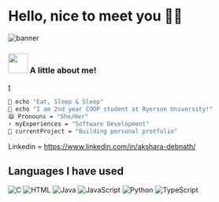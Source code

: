# Hello, nice to meet you 👋✨
![banner](https://user-images.githubusercontent.com/70068533/151483864-0c304755-a12a-4cb0-9fe5-38b0db15e95c.gif)

### <img src="(https://user-images.githubusercontent.com/70068533/151486963-62c51b7f-d32a-495f-a1b5-8b794ebe5b39.gif)" width="40"> A little about me! 

[t](https://user-images.githubusercontent.com/70068533/151486793-0c1e6038-a586-4485-a5cf-6ce99b11965d.gif)

```bash
💬 echo "Eat, Sleep & Sleep" 
🌱 echo "I am 2nd year COOP student at Ryerson University!"
😄 Pronouns = "She/Her"
⚡ myExperiences = "Software Development"
🔭 currentProject = "Building personal protfolio" 
```
Linkedin = https://www.linkedin.com/in/akshara-debnath/


<!--
**akshxrx/akshxrx** is a ✨ _special_ ✨ repository because its `README.md` (this file) appears on your GitHub profile.

Here are some ideas to get you started:

- I’m currently working on ...
- I’m currently learning ...
- 👯 I’m looking to collaborate on ...
- 🤔 I’m looking for help with ...
-  Ask me about ...
- 📫 How to reach me: ...
-  Pronouns: ...
-   Fun fact: ...
-->

## Languages I have used 
![C](https://img.shields.io/badge/-C-000000?style=flat&logo=C)
![HTML](https://img.shields.io/badge/-HTML5-000000?style=flat&logo=HTML5)
![Java](https://img.shields.io/badge/-Java-000000?style=flat&logo=Java&logoColor=007396)
![JavaScript](https://img.shields.io/badge/-JavaScript-000000?style=flat&logo=javascript)
![Python](https://img.shields.io/badge/-Python-000000?style=flat&logo=python)
![TypeScript](https://img.shields.io/badge/-TypeScript-000000?style=flat&logo=typescript&logoColor=007ACC)
